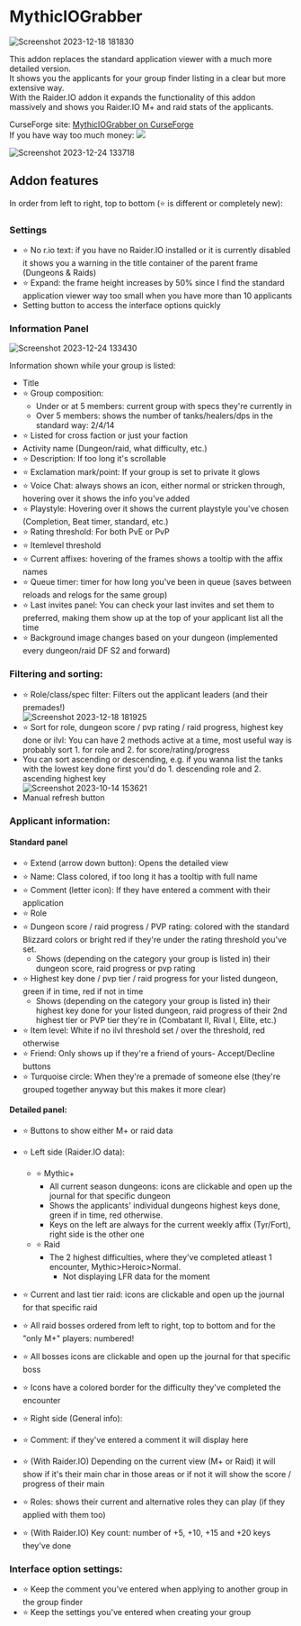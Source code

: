 # MythicIOGrabber
![Screenshot 2023-12-18 181830](https://github.com/NintendoLink07/MythicIOGrabber/assets/3246525/de943ecd-2a5d-4eec-886e-723323a516d0)

This addon replaces the standard application viewer with a much more detailed version.<br>
It shows you the applicants for your group finder listing in a clear but more extensive way.<br>
With the Raider.IO addon it expands the functionality of this addon massively and shows you Raider.IO M+ and raid stats of the applicants.<br>

CurseForge site: [MythicIOGrabber on CurseForge](https://www.curseforge.com/wow/addons/mythic-io-grabber)<br>
If you have way too much money: <a href="https://www.paypal.com/donate/?hosted_button_id=G3X525EXQGJCE"> <img src="https://www.paypalobjects.com/en_US/i/btn/btn_donate_LG.gif"> </a>

![Screenshot 2023-12-24 133718](https://github.com/NintendoLink07/MythicIOGrabber/assets/3246525/7728081c-c494-4757-9937-76fcd65a0c31)

## Addon features
In order from left to right, top to bottom (:star: is different or completely new):

### Settings
- :star: No r.io text: if you have no Raider.IO installed or it is currently disabled it shows you a warning in the title container of the parent frame (Dungeons & Raids)
- :star: Expand: the frame height increases by 50% since I find the standard application viewer way too small when you have more than 10 applicants
- Setting button to access the interface options quickly

### Information Panel
![Screenshot 2023-12-24 133430](https://github.com/NintendoLink07/MythicIOGrabber/assets/3246525/b0845a14-4068-4bd5-bace-b50c5830030c)

Information shown while your group is listed:<br>
- Title
- :star: Group composition:
	- Under or at 5 members: current group with specs they're currently in
	- Over 5 members: shows the number of tanks/healers/dps in the standard way: 2/4/14
- :star: Listed for cross faction or just your faction
- Activity name (Dungeon/raid, what difficulty, etc.)
- :star: Description: If too long it's scrollable
- :star: Exclamation mark/point: If your group is set to private it glows
- :star: Voice Chat: always shows an icon, either normal or stricken through, hovering over it shows the info you've added
- :star: Playstyle: Hovering over it shows the current playstyle you've chosen (Completion, Beat timer, standard, etc.)
- :star: Rating threshold: For both PvE or PvP
- :star: Itemlevel threshold
- :star: Current affixes: hovering of the frames shows a tooltip with the affix names
- :star: Queue timer: timer for how long you've been in queue (saves between reloads and relogs for the same group)
- :star: Last invites panel: You can check your last invites and set them to preferred, making them show up at the top of your applicant list all the time
- :star: Background image changes based on your dungeon (implemented every dungeon/raid DF S2 and forward)

### Filtering and sorting:
- :star: Role/class/spec filter: Filters out the applicant leaders (and their premades!)<br>
![Screenshot 2023-12-18 181925](https://github.com/NintendoLink07/MythicIOGrabber/assets/3246525/8e72e4a7-9479-42c0-bfc2-86fbfe02817e)
- :star: Sort for role, dungeon score / pvp rating / raid progress, highest key done or ilvl: You can have 2 methods active at a time, most useful way is probably sort 1. for role and 2. for score/rating/progress
- You can sort ascending or descending, e.g. if you wanna list the tanks with the lowest key done first you'd do 1. descending role and 2. ascending highest key<br>
![Screenshot 2023-10-14 153621](https://github.com/NintendoLink07/MythicIOGrabber/assets/3246525/6b4e6c70-2286-4d68-8fa4-2c2fed7b4899)
- Manual refresh button


### Applicant information:
#### Standard panel
- :star: Extend (arrow down button): Opens the detailed view
- :star: Name: Class colored, if too long it has a tooltip with full name
- :star: Comment (letter icon): If they have entered a comment with their application
- :star: Role
- :star: Dungeon score / raid progress / PVP rating: colored with the standard Blizzard colors or bright red if they're under the rating threshold you've set.
	- Shows (depending on the category your group is listed in) their dungeon score, raid progress or pvp rating
- :star: Highest key done / pvp tier / raid progress for your listed dungeon, green if in time, red if not in time
	- Shows (depending on the category your group is listed in) their highest key done for your listed dungeon, raid progress of their 2nd highest tier or PVP tier they're in (Combatant II, Rival I, Elite, etc.)
- :star: Item level: White if no ilvl threshold set / over the threshold, red otherwise
- :star: Friend: Only shows up if they're a friend of yours- Accept/Decline buttons
- :star: Turquoise circle: When they're a premade of someone else (they're grouped together anyway but this makes it more clear)


#### Detailed panel:
- :star: Buttons to show either M+ or raid data
- :star: Left side (Raider.IO data):
	- :star: Mythic+
		- All current season dungeons: icons are clickable and open up the journal for that specific dungeon
		- Shows the applicants' individual dungeons highest keys done, green if in time, red otherwise.
		- Keys on the left are always for the current weekly affix (Tyr/Fort), right side is the other one
	- :star: Raid
		- The 2 highest difficulties, where they've completed atleast 1 encounter, Mythic>Heroic>Normal.
	    	- Not displaying LFR data for the moment
 - :star: Current and last tier raid: icons are clickable and open up the journal for that specific raid
 - :star: All raid bosses ordered from left to right, top to bottom and for the "only M+" players: numbered!
 - :star: All bosses icons are clickable and open up the journal for that specific boss
 - :star: Icons have a colored border for the difficulty they've completed the encounter

- :star: Right side (General info):

- :star: Comment: if they've entered a comment it will display here
- :star: (With Raider.IO) Depending on the current view (M+ or Raid) it will show if it's their main char in those areas or if not it will show the score / progress of their main
- :star: Roles: shows their current and alternative roles they can play (if they applied with them too)
- :star: (With Raider.IO) Key count: number of +5, +10, +15 and +20 keys they've done

### Interface option settings:
- :star: Keep the comment you've entered when applying to another group in the group finder
- :star: Keep the settings you've entered when creating your group
